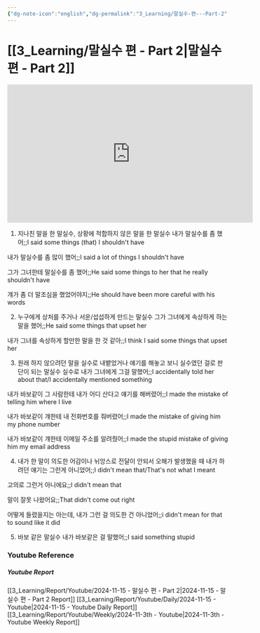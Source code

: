 ```yaml
---
{"dg-note-icon":"english","dg-permalink":"3_Learning/말실수-편---Part-2","created-date":"2024-11-15 11:57:58 pm","date":"2024-11-15","type":"youtube","tags":["youtube","english","flashcards"],"aliases":null,"youtuber":"빨모쌤","channelName":"라이브 아카데미","link":"https://www.youtube.com/watch?v=D8UmFlDYjX4","img":"https://img.youtube.com/vi/D8UmFlDYjX4/0.jpg","dg-publish":true,"permalink":"/3_Learning/말실수-편---Part-2/","dgPassFrontmatter":true,"noteIcon":"english"}
---
```


# [[3_Learning/말실수 편 - Part 2\|말실수 편 - Part 2]]


<div class="container-root"><span></span></div><div><div class="container-root"><iframe width="560" height="315" src="https://www.youtube.com/embed/D8UmFlDYjX4" title="YouTube video player" frameborder="0" allow="accelerometer; autoplay; clipboard-write; encrypted-media; gyroscope; picture-in-picture; web-share" allowfullscreen=""></iframe></div></div>

1. 지나친 말을 한 말실수, 상황에 적합하지 않은 말을 한 말실수
내가 말실수를 좀 했어;;I said some things (that) I shouldn't have
<!--SR:!2025-01-21,42,290-->
내가 말실수를 좀 많이 했어;;I said a lot of things I shouldn't have
<!--SR:!2024-11-27,3,250-->
그가 그녀한테 말실수를 좀 했어;;He said some things to her that he really shouldn't have
<!--SR:!2025-01-05,3,210-->
걔가 좀 더 말조심을 했었어야지;;He should have been more careful with his words
<!--SR:!2025-02-05,57,310-->

2. 누구에게 상처를 주거나 서운/섭섭하게 만드는 말실수
그가 그녀에게 속상하게 하는 말을 했어;;He said some things that upset her
<!--SR:!2025-01-17,38,290-->
내가 그녀를 속상하게 할만한 말을 한 것 같아;;I think I said some things that upset her
<!--SR:!2025-01-05,26,290-->

3. 원래 하지 않으려던 말을 실수로 내뱉었거나 얘기를 해놓고 보니 실수였던 걸로 판단이 되는 말실수
실수로 내가 그녀에게 그걸 말했어;;I accidentally told her about that/I accidentally mentioned something
<!--SR:!2025-01-03,23,250-->
내가 바보같이 그 사람한테 내가 어디 산다고 얘기를 해버렸어;;I made the mistake of telling him where I live
<!--SR:!2025-01-09,26,270-->
내가 바보같이 걔한테 내 전화번호를 줘버렸어;;I made the mistake of giving him my phone number
<!--SR:!2025-01-24,41,290-->
내가 바보같이 걔한테 이메일 주소를 알려줬어;;I made the stupid mistake of giving him my email address
<!--SR:!2025-01-21,41,290-->

4. 내가 한 말이 의도한 어감이나 뉘앙스로 전달이 안되서 오해가 발생했을 때
내가 하려던 얘기는 그런게 아니었어;;I didn't mean that/That's not what I meant
<!--SR:!2025-02-26,55,250-->
고의로 그런거 아니에요;;I didn't mean that
<!--SR:!2025-01-17,37,290-->
말이 잘못 나왔어요;;That didn't come out right
<!--SR:!2025-01-09,26,290-->
어떻게 들렸을지는 아는데, 내가 그런 걸 의도한 건 아니었어;;i didn't mean for that to sound like it did
<!--SR:!2024-12-26,16,250-->

5. 바보 같은 말실수
내가 바보같은 걸 말했어;;I said something stupid
<!--SR:!2025-01-24,41,290-->










### Youtube Reference
##### Youtube Report
[[3_Learning/Report/Youtube/2024-11-15 - 말실수 편 - Part 2\|2024-11-15 - 말실수 편 - Part 2 Report]]
[[3_Learning/Report/Youtube/Daily/2024-11-15 - Youtube\|2024-11-15 - Youtube Daily Report]]
[[3_Learning/Report/Youtube/Weekly/2024-11-3th - Youtube\|2024-11-3th - Youtube Weekly Report]]

